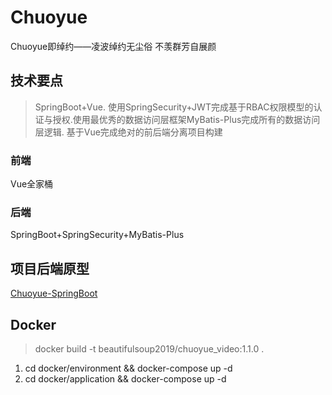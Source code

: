 # Chuoyue
Chuoyue即绰约——凌波绰约无尘俗 不羡群芳自展颜

## 技术要点
> SpringBoot+Vue. 使用SpringSecurity+JWT完成基于RBAC权限模型的认证与授权.使用最优秀的数据访问层框架MyBatis-Plus完成所有的数据访问层逻辑.
>基于Vue完成绝对的前后端分离项目构建
### 前端
Vue全家桶

### 后端
SpringBoot+SpringSecurity+MyBatis-Plus

## 项目后端原型
[Chuoyue-SpringBoot](https://github.com/fuyunwang/Chuoyue-SpringBoot)

## Docker
>docker build -t beautifulsoup2019/chuoyue_video:1.1.0 .

1. cd docker/environment && docker-compose up -d
2. cd docker/application && docker-compose up -d
